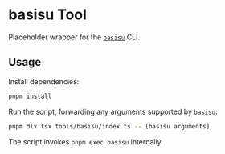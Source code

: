 # basisu Tool

Placeholder wrapper for the [`basisu`](https://github.com/BinomialLLC/basis_universal) CLI.

## Usage

Install dependencies:

```sh
pnpm install
```

Run the script, forwarding any arguments supported by `basisu`:

```sh
pnpm dlx tsx tools/basisu/index.ts -- [basisu arguments]
```

The script invokes `pnpm exec basisu` internally.
